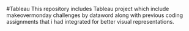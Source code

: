#Tableau
This repository includes Tableau project which include makeovermonday challenges by dataword along with previous coding assignments that i had integrated for better visual representations.
